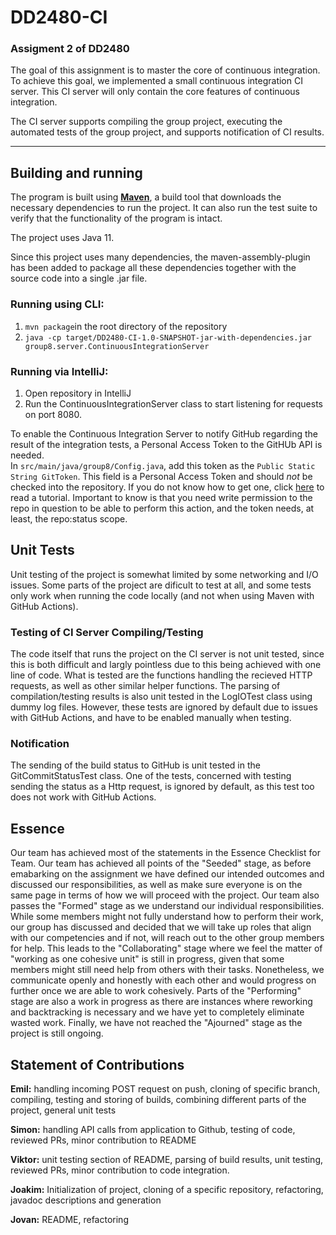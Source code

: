 # DD2480-CI
### Assigment 2 of DD2480
The goal of this assignment is to master the core of continuous integration. To achieve this goal, we implemented a small continuous integration CI server. This CI server will only contain the core features of continuous integration. 
 
The CI server supports compiling the group project, executing the automated tests of the group project, and supports notification of CI results.

---------
## Building and running
The program is built using [**Maven**](https://maven.apache.org), a build tool
that downloads the necessary dependencies to run the project. It can also run the test suite to verify that
the functionality of the program is intact.

The project uses Java 11.

Since this project uses many dependencies, the maven-assembly-plugin has been added to package
all these dependencies together with the source code into a single .jar file.

### Running using CLI:
1. `mvn package`in the root directory of the repository
2. `java -cp target/DD2480-CI-1.0-SNAPSHOT-jar-with-dependencies.jar group8.server.ContinuousIntegrationServer`

### Running via IntelliJ:
1. Open repository in IntelliJ
2. Run the ContinuousIntegrationServer class to start listening for requests on port 8080.


To enable the Continuous Integration Server to notify GitHub regarding the result of the integration tests, a
Personal Access Token to the GitHUb API is needed.  
In `src/main/java/group8/Config.java`, add this token as the `Public Static String GitToken`. 
This field is a Personal Access Token and should _not_ be checked into the repository. If you do not know how to get one, click 
[here](https://docs.github.com/en/authentication/keeping-your-account-and-data-secure/creating-a-personal-access-token) 
to read a tutorial. Important to know is that you need write permission to the repo in question to be able to perform this action,
and the token needs, at least, the repo:status scope. 

## Unit Tests
Unit testing of the project is somewhat limited by some networking and I/O issues. Some parts of the project are dificult to test at all, and some tests only work when running the code locally (and not when using Maven with GitHub Actions).

### Testing of CI Server Compiling/Testing
The code itself that runs the project on the CI server is not unit tested, since this is both difficult and largly pointless due to this being achieved with one line of code. What is tested are the functions handling the recieved HTTP requests, as well as other similar helper functions. The parsing of compilation/testing results is also unit tested in the LogIOTest class using dummy log files. However, these tests are ignored by default due to issues with GitHub Actions, and have to be enabled manually when testing. 

### Notification
The sending of the build status to GitHub is unit tested in the GitCommitStatusTest class. One of the tests, concerned with testing sending the status as a Http request, is ignored by default, as this test too does not work with GitHub Actions. 

## Essence
Our team has achieved most of the statements in the Essence Checklist for Team. Our team has achieved all points of the "Seeded" stage, as before emabarking on the assignment we have defined our intended outcomes and discussed our responsibilities, as well as make sure everyone is on the same page in terms of how we will proceed with the project. Our team also passes the "Formed" stage as we understand our individual responsibilities. While some members might not fully understand how to perform their work, our group has discussed and decided that we will take up roles that align with our competencies and if not, will reach out to the other group members for help. This leads to the "Collaborating" stage where we feel the matter of "working as one cohesive unit" is still in progress, given that some members might still need help from others with their tasks. Nonetheless, we communicate openly and honestly with each other and would progress on further once we are able to work cohesively. Parts of the "Performing" stage are also a work in progress as there are instances where reworking and backtracking is necessary and we have yet to completely eliminate wasted work. Finally, we have not reached the "Ajourned" stage as the project is still ongoing.  

## Statement of Contributions
**Emil:** handling incoming POST request on push, cloning of specific branch, compiling, testing and storing of builds, combining different parts of the project, general unit tests

**Simon:** handling API calls from application to Github, testing of code, reviewed PRs, minor contribution to README

**Viktor:** unit testing section of README, parsing of build results, unit testing, reviewed PRs, minor contribution to code integration. 

**Joakim:** Initialization of project, cloning of a specific repository, refactoring, javadoc descriptions and generation 

**Jovan:** README, refactoring
